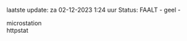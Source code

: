 laatste update: 
za 02-12-2023  1:24   uur 
Status: FAALT - geel - 
<div class="service R">microstation</div><div class="service G">httpstat</div>